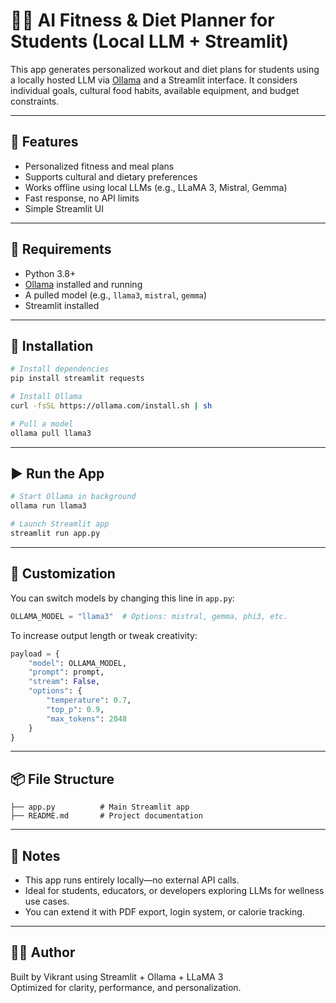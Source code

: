 # 🏋️‍♂️ AI Fitness & Diet Planner for Students (Local LLM + Streamlit)

This app generates personalized workout and diet plans for students using a locally hosted LLM via [Ollama](https://ollama.com/) and a Streamlit interface. It considers individual goals, cultural food habits, available equipment, and budget constraints.

---

## 🚀 Features

- Personalized fitness and meal plans
- Supports cultural and dietary preferences
- Works offline using local LLMs (e.g., LLaMA 3, Mistral, Gemma)
- Fast response, no API limits
- Simple Streamlit UI

---

## 🧠 Requirements

- Python 3.8+
- [Ollama](https://ollama.com/) installed and running
- A pulled model (e.g., `llama3`, `mistral`, `gemma`)
- Streamlit installed

---

## 🔧 Installation

```bash
# Install dependencies
pip install streamlit requests

# Install Ollama
curl -fsSL https://ollama.com/install.sh | sh

# Pull a model
ollama pull llama3
```

---

## ▶️ Run the App

```bash
# Start Ollama in background
ollama run llama3

# Launch Streamlit app
streamlit run app.py
```

---

## 📝 Customization

You can switch models by changing this line in `app.py`:

```python
OLLAMA_MODEL = "llama3"  # Options: mistral, gemma, phi3, etc.
```

To increase output length or tweak creativity:

```python
payload = {
    "model": OLLAMA_MODEL,
    "prompt": prompt,
    "stream": False,
    "options": {
        "temperature": 0.7,
        "top_p": 0.9,
        "max_tokens": 2048
    }
}
```

---

## 📦 File Structure

```
├── app.py          # Main Streamlit app
├── README.md       # Project documentation
```

---

## 📌 Notes

- This app runs entirely locally—no external API calls.
- Ideal for students, educators, or developers exploring LLMs for wellness use cases.
- You can extend it with PDF export, login system, or calorie tracking.

---

## 🧑‍💻 Author

Built by Vikrant using Streamlit + Ollama + LLaMA 3  
Optimized for clarity, performance, and personalization.

